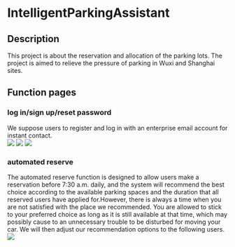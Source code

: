 # IntelligentParkingAssistant
## Description
This project is about the reservation and allocation of the parking lots. The project is aimed to relieve the pressure of parking in Wuxi and Shanghai sites.
## Function pages
### log in/sign up/reset password
We suppose users to register and log in with an enterprise email account for instant contact.<br>
![](https://github.com/wittysuyu/IntelligentParkingAssistant/raw/master/screenshots/login.png)
![](https://github.com/wittysuyu/IntelligentParkingAssistant/raw/master/screenshots/signup.png)
![](https://github.com/wittysuyu/IntelligentParkingAssistant/raw/master/screenshots/resetpassword.png)<br>
### automated reserve
The automated reserve function is designed to allow users make a reservation before 7:30 a.m. daily, and the system will recommend the best choice according to the available parking spaces and the duration that all reserved users have applied for.However, there is always a time when you are not satisfied with the place we recommended. You are allowed to stick to your preferred choice as long as it is still available at that time, which may possibly cause to an unnecessary trouble to be disturbed for moving your car. We will then adjust our recommendation options to the following users.<br>
![](https://github.com/wittysuyu/IntelligentParkingAssistant/raw/master/screenshots/systemreserve.png)<br>